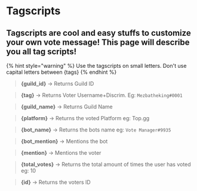 # Tagscripts

## Tagscripts are cool and easy stuffs to customize your own vote message! This page will describe you all tag scripts!


{% hint style="warning" %}
Use the tagscripts on small letters. Don't use capital letters between {tags}
{% endhint %}


> **{guild_id}** -> Returns Guild ID

> **{tag}** -> Returns Voter Username+Discrim. Eg: `Mezbatheking#0001`

> **{guild_name}** -> Returns Guild Name

> **{platform}** -> Returns the voted Platform eg: Top.gg

> **{bot_name}** -> Returns the bots name eg: `Vote Manager#9935`

> **{bot_mention}** -> Mentions the bot

> **{mention}** -> Mentions the voter

> **{total_votes}** -> Returns the total amount of times the user has voted eg: 10

> **{id}** -> Returns the voters ID
